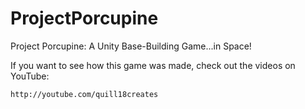 # ProjectPorcupine
Project Porcupine: A Unity Base-Building Game...in Space!

If you want to see how this game was made, check out
the videos on YouTube:

    http://youtube.com/quill18creates
